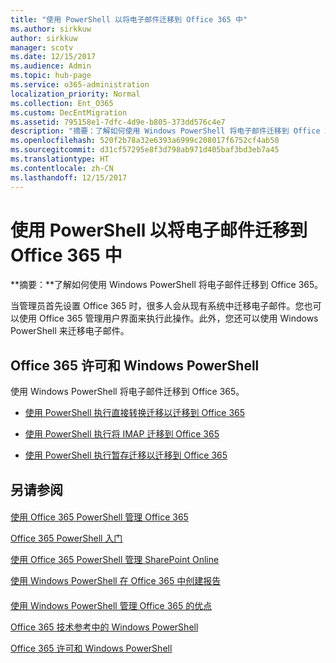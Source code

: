 ```yaml
---
title: "使用 PowerShell 以将电子邮件迁移到 Office 365 中"
ms.author: sirkkuw
author: sirkkuw
manager: scotv
ms.date: 12/15/2017
ms.audience: Admin
ms.topic: hub-page
ms.service: o365-administration
localization_priority: Normal
ms.collection: Ent_O365
ms.custom: DecEntMigration
ms.assetid: 795158e1-7dfc-4d9e-b805-373dd576c4e7
description: "摘要：了解如何使用 Windows PowerShell 将电子邮件迁移到 Office 365。"
ms.openlocfilehash: 520f2b78a32e6393a6999c208017f6752cf4ab50
ms.sourcegitcommit: d31cf57295e8f3d798ab971d405baf3bd3eb7a45
ms.translationtype: HT
ms.contentlocale: zh-CN
ms.lasthandoff: 12/15/2017
---
```

# <a name="use-powershell-for-email-migration-to-office-365"></a>使用 PowerShell 以将电子邮件迁移到 Office 365 中

 **摘要：**了解如何使用 Windows PowerShell 将电子邮件迁移到 Office 365。
  
当管理员首先设置 Office 365 时，很多人会从现有系统中迁移电子邮件。您也可以使用 Office 365 管理用户界面来执行此操作。此外，您还可以使用 Windows PowerShell 来迁移电子邮件。
  
## <a name="office-365-licensing-and-windows-powershell"></a>Office 365 许可和 Windows PowerShell

使用 Windows PowerShell 将电子邮件迁移到 Office 365。 
  
- [使用 PowerShell 执行直接转换迁移以迁移到 Office 365](use-powershell-to-perform-a-cutover-migration-to-office-365.md)
    
- [使用 PowerShell 执行将 IMAP 迁移到 Office 365](use-powershell-to-perform-an-imap-migration-to-office-365.md)
    
- [使用 PowerShell 执行暂存迁移以迁移到 Office 365](use-powershell-to-perform-a-staged-migration-to-office-365.md)
    
## <a name="see-also"></a>另请参阅

#### 

[使用 Office 365 PowerShell 管理 Office 365](manage-office-365-with-office-365-powershell.md)
  
[Office 365 PowerShell 入门](getting-started-with-office-365-powershell.md)
  
[使用 Office 365 PowerShell 管理 SharePoint Online](manage-sharepoint-online-with-office-365-powershell.md)
  
[使用 Windows PowerShell 在 Office 365 中创建报告](use-windows-powershell-to-create-reports-in-office-365.md)
#### 

[使用 Windows PowerShell 管理 Office 365 的优点]((http://technet.microsoft.com/library/15144a50-453e-4cd5-befd-bc6736697967.aspx))
  
[Office 365 技术参考中的 Windows PowerShell]((http://technet.microsoft.com/library/10d5c66a-7579-4319-aaa5-7a5e21d49cea.aspx))
  
[Office 365 许可和 Windows PowerShell]((http://technet.microsoft.com/library/6ca0e430-f7ba-4184-becf-14c6c5c8dde5.aspx))

